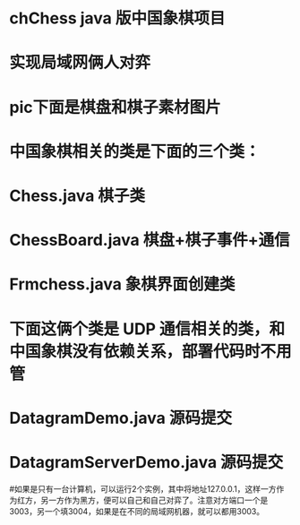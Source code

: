 # chChess java 版中国象棋项目
# 实现局域网俩人对弈
# pic下面是棋盘和棋子素材图片

# 中国象棋相关的类是下面的三个类：

# Chess.java	棋子类
# ChessBoard.java	棋盘+棋子事件+通信
# Frmchess.java    	象棋界面创建类

# 下面这俩个类是 UDP 通信相关的类，和中国象棋没有依赖关系，部署代码时不用管
# DatagramDemo.java	源码提交	
# DatagramServerDemo.java	源码提交

#如果是只有一台计算机，可以运行2个实例，其中将地址127.0.0.1，这样一方作为红方，另一方作为黑方，便可以自己和自己对弈了。注意对方端口一个是3003，另一个填3004，如果是在不同的局域网机器，就可以都用3003。
